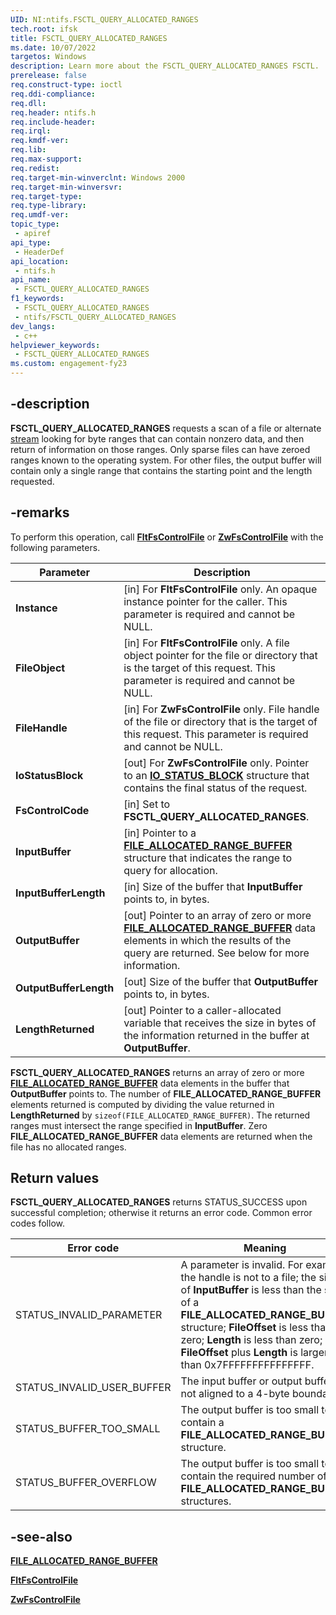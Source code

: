 ```yaml
---
UID: NI:ntifs.FSCTL_QUERY_ALLOCATED_RANGES
tech.root: ifsk
title: FSCTL_QUERY_ALLOCATED_RANGES
ms.date: 10/07/2022
targetos: Windows
description: Learn more about the FSCTL_QUERY_ALLOCATED_RANGES FSCTL.
prerelease: false
req.construct-type: ioctl
req.ddi-compliance: 
req.dll: 
req.header: ntifs.h
req.include-header: 
req.irql: 
req.kmdf-ver: 
req.lib: 
req.max-support: 
req.redist: 
req.target-min-winverclnt: Windows 2000
req.target-min-winversvr: 
req.target-type: 
req.type-library: 
req.umdf-ver: 
topic_type:
 - apiref
api_type:
 - HeaderDef
api_location:
 - ntifs.h
api_name:
 - FSCTL_QUERY_ALLOCATED_RANGES
f1_keywords:
 - FSCTL_QUERY_ALLOCATED_RANGES
 - ntifs/FSCTL_QUERY_ALLOCATED_RANGES
dev_langs:
 - c++
helpviewer_keywords:
 - FSCTL_QUERY_ALLOCATED_RANGES
ms.custom: engagement-fy23
---
```


## -description

**FSCTL_QUERY_ALLOCATED_RANGES** requests a scan of a file or alternate [stream](/openspecs/windows_protocols/ms-fscc/8ac44452-328c-4d7b-a784-d72afd19bd9f#gt_f3529cd8-50da-4f36-aa0b-66af455edbb6) looking for byte ranges that can contain nonzero data, and then return of information on those ranges. Only sparse files can have zeroed ranges known to the operating system. For other files, the output buffer will contain only a single range that contains the starting point and the length requested.

## -remarks

To perform this operation, call [**FltFsControlFile**](../fltkernel/nf-fltkernel-fltfscontrolfile.md) or [**ZwFsControlFile**](nf-ntifs-zwfscontrolfile.md) with the following parameters.

| Parameter | Description |
| --------- | ----------- |
| **Instance** | [in] For **FltFsControlFile** only. An opaque instance pointer for the caller. This parameter is required and cannot be NULL. |
| **FileObject** | [in] For **FltFsControlFile** only. A file object pointer for the file or directory that is the target of this request. This parameter is required and cannot be NULL. |
| **FileHandle** | [in] For **ZwFsControlFile** only. File handle of the file or directory that is the target of this request. This parameter is required and cannot be NULL. |
| **IoStatusBlock** | [out] For **ZwFsControlFile** only. Pointer to an [**IO_STATUS_BLOCK**](../wdm/ns-wdm-_io_status_block.md) structure that contains the final status of the request. |
| **FsControlCode** | [in] Set to **FSCTL_QUERY_ALLOCATED_RANGES**. |
| **InputBuffer** | [in] Pointer to a [**FILE_ALLOCATED_RANGE_BUFFER**](ns-ntifs-file_allocated_range_buffer.md) structure that indicates the range to query for allocation. |
| **InputBufferLength** | [in] Size of the buffer that **InputBuffer** points to, in bytes. |
| **OutputBuffer** | [out] Pointer to an array of zero or more [**FILE_ALLOCATED_RANGE_BUFFER**](ns-ntifs-file_allocated_range_buffer.md) data elements in which the results of the query are returned. See below for more information. |
| **OutputBufferLength** | [out] Size of the buffer that **OutputBuffer** points to, in bytes. |
| **LengthReturned** | [out] Pointer to a caller-allocated variable that receives the size in bytes of the information returned in the buffer at **OutputBuffer**. |

**FSCTL_QUERY_ALLOCATED_RANGES** returns an array of zero or more [**FILE_ALLOCATED_RANGE_BUFFER**](ns-ntifs-file_allocated_range_buffer.md) data elements in the buffer that **OutputBuffer** points to. The number of **FILE_ALLOCATED_RANGE_BUFFER** elements returned is computed by dividing the value returned in **LengthReturned** by ```sizeof(FILE_ALLOCATED_RANGE_BUFFER)```. The returned ranges must intersect the range specified in **InputBuffer**. Zero **FILE_ALLOCATED_RANGE_BUFFER** data elements are returned when the file has no allocated ranges.

## Return values

**FSCTL_QUERY_ALLOCATED_RANGES** returns STATUS_SUCCESS upon successful completion; otherwise it returns an error code. Common error codes follow.

| Error code | Meaning |
| ---------- | ------- |
| STATUS_INVALID_PARAMETER | A parameter is invalid. For example: the handle is not to a file; the size of **InputBuffer** is less than the size of a **FILE_ALLOCATED_RANGE_BUFFER** structure;  **FileOffset** is less than zero; **Length** is less than zero; or **FileOffset** plus **Length** is larger than 0x7FFFFFFFFFFFFFFF. |
| STATUS_INVALID_USER_BUFFER | The input buffer or output buffer is not aligned to a 4-byte boundary. |
| STATUS_BUFFER_TOO_SMALL | The output buffer is too small to contain a **FILE_ALLOCATED_RANGE_BUFFER** structure. |
| STATUS_BUFFER_OVERFLOW | The output buffer is too small to contain the required number of **FILE_ALLOCATED_RANGE_BUFFER** structures. |

## -see-also

[**FILE_ALLOCATED_RANGE_BUFFER**](ns-ntifs-file_allocated_range_buffer.md)

[**FltFsControlFile**](../fltkernel/nf-fltkernel-fltfscontrolfile.md)

[**ZwFsControlFile**](nf-ntifs-zwfscontrolfile.md)
